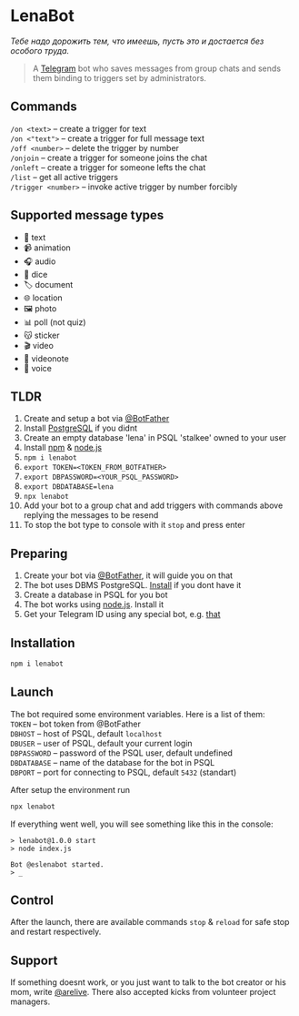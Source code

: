 # LenaBot
*Тебе надо дорожить тем, что имеешь, пусть это и достается без особого труда.*

> A [Telegram](//telegram.org) bot who saves messages from group chats and sends them binding to triggers set by administrators.

## Commands
`/on <text>` – create a trigger for text  
`/on <"text">` – create a trigger for full message text  
`/off <number>` – delete the trigger by number  
`/onjoin` – create a trigger for someone joins the chat  
`/onleft` – create a trigger for someone lefts the chat  
`/list` – get all active triggers  
`/trigger <number>` – invoke active trigger by number forcibly

## Supported message types
+ 📃 text
+ 📹 animation
+ 🎧 audio
+ 🎲 dice
+ 🏷️ document
+ 🌐 location
+ 🖼️ photo
+ 📊 poll (not quiz)
+ 😽 sticker
+ 🎬 video
+ 🎥 videonote
+ 🎤 voice

## TLDR
1. Create and setup a bot via [@BotFather](//t.me/BotFather)
2. Install [PostgreSQL](//www.postgresql.org/download/) if you didnt
3. Create an empty database 'lena' in PSQL 'stalkee' owned to your user
4. Install [npm](//www.npmjs.com) & [node.js](//npmjs.com/package/node)
5. `npm i lenabot`
6. `export TOKEN=<TOKEN_FROM_BOTFATHER>`
7. `export DBPASSWORD=<YOUR_PSQL_PASSWORD>`
8. `export DBDATABASE=lena`
9. `npx lenabot`
10. Add your bot to a group chat and add triggers with commands above replying the messages to be resend
11. To stop the bot type to console with it `stop` and press enter

## Preparing
1. Create your bot via [@BotFather](//t.me/BotFather), it will guide you on that
2. The bot uses DBMS PostgreSQL. [Install](//www.postgresql.org/download/) if you dont have it
3. Create a database in PSQL for you bot
4. The bot works using [node.js](//npmjs.com/package/node). Install it
5. Get your Telegram ID using any special bot, e.g. [that](//t.me/myidbot)

## Installation
```bash
npm i lenabot
```

## Launch
The bot required some environment variables. Here is a list of them:  
`TOKEN` – bot token from @BotFather  
`DBHOST` – host of PSQL, default `localhost`  
`DBUSER` – user of PSQL, default your current login  
`DBPASSWORD` – password of the PSQL user, default undefined  
`DBDATABASE` – name of the database for the bot in PSQL  
`DBPORT` – port for connecting to PSQL, default `5432` (standart)

After setup the environment run
```bash
npx lenabot
```

If everything went well, you will see something like this in the console:
```
> lenabot@1.0.0 start
> node index.js

Bot @eslenabot started.
> _
```

## Control
After the launch, there are available commands `stop` & `reload` for safe stop and restart respectively.

## Support
If something doesnt work, or you just want to talk to the bot creator or his mom, write [@arelive](//t.me/arelive). There also accepted kicks from volunteer project managers.
